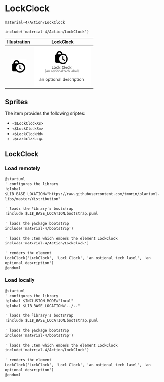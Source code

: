 # LockClock


```text
material-4/Action/LockClock
```

```text
include('material-4/Action/LockClock')
```



| Illustration | LockClock |
| :---: | :---: |
| ![illustration for Illustration](../../material-4/Action/LockClock.png) | ![illustration for LockClock](../../material-4/Action/LockClock.Local.png) |



## Sprites
The item provides the following sriptes:

- `<$LockClockXs>`
- `<$LockClockSm>`
- `<$LockClockMd>`
- `<$LockClockLg>`





## LockClock

### Load remotely
```plantuml
@startuml
' configures the library
!global $LIB_BASE_LOCATION="https://raw.githubusercontent.com/tmorin/plantuml-libs/master/distribution"

' loads the library's bootstrap
!include $LIB_BASE_LOCATION/bootstrap.puml

' loads the package bootstrap
include('material-4/bootstrap')

' loads the Item which embeds the element LockClock
include('material-4/Action/LockClock')

' renders the element
LockClock('LockClock', 'Lock Clock', 'an optional tech label', 'an optional description')
@enduml
```

### Load locally
```plantuml
@startuml
' configures the library
!global $INCLUSION_MODE="local"
!global $LIB_BASE_LOCATION="../.."

' loads the library's bootstrap
!include $LIB_BASE_LOCATION/bootstrap.puml

' loads the package bootstrap
include('material-4/bootstrap')

' loads the Item which embeds the element LockClock
include('material-4/Action/LockClock')

' renders the element
LockClock('LockClock', 'Lock Clock', 'an optional tech label', 'an optional description')
@enduml
```

